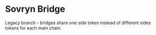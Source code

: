 # Sovryn Bridge

Legacy branch - bridges share one side token instead of different sides tokens for each main chain.
